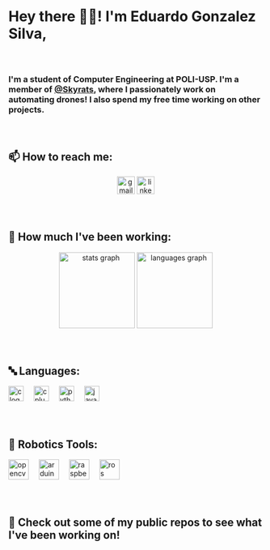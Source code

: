 <h1 align="left">Hey there 👋🏻! I'm Eduardo Gonzalez Silva,</h1>

###

<br clear="both">

<h3 align="left">I'm a student of Computer Engineering at POLI-USP. I'm a member of <a href="https://github.com/Skyrats" target="_blank">@Skyrats</a>, where I passionately work on automating drones! I also spend my free time working on other projects.</h3>

###

<br clear="both">

<h2 align="left">📫 How to reach me:</h2>

<div align="center">
    <a href = "mailto:eduardogs313064@gmail.com"><img src="https://img.shields.io/static/v1?message=Gmail&logo=gmail&label=&color=D14836&logoColor=white&labelColor=&style=for-the-badge" height="35" alt="gmail logo"></a>
    <a href = "https://www.linkedin.com/in/eduardo-g-s/"><img src="https://img.shields.io/static/v1?message=LinkedIn&logo=linkedin&label=&color=0077B5&logoColor=white&labelColor=&style=for-the-badge" height="35" alt="linkedin logo"  /></a>
</div>

###

<br clear="both">

<h2 align="left">🥱 How much I've been working:</h2>

<div align="center">
  <img src="https://github-readme-stats.vercel.app/api?username=odraudE31&hide_title=false&hide_rank=false&show_icons=true&include_all_commits=true&count_private=true&disable_animations=false&theme=transparent&locale=en&hide_border=true&rank_icon=github" height="150" alt="stats graph"  />
  <img src="https://github-readme-stats.vercel.app/api/top-langs?username=odraudE31&exclude_repo=AE_398_Azul_Project&count_private=true&locale=en&hide_title=false&layout=compact&card_width=320&langs_count=5&theme=transparent&hide_border=true" height="150" alt="languages graph"  />
</div>

###

<br clear="both">

<h2 align="left">🔤 Languages:</h2>

<div align="left">
  <img src="https://cdn.jsdelivr.net/gh/devicons/devicon/icons/c/c-original.svg" height="30" alt="c logo"  />
  <img width="12" />
  <img src="https://cdn.jsdelivr.net/gh/devicons/devicon/icons/cplusplus/cplusplus-original.svg" height="30" alt="cplusplus logo"  />
  <img width="12" />
  <img src="https://cdn.jsdelivr.net/gh/devicons/devicon/icons/python/python-original.svg" height="30" alt="python logo"  />
  <img width="12" />
  <img src="https://cdn.jsdelivr.net/gh/devicons/devicon/icons/java/java-original.svg" height="30" alt="java logo"  />
  <img width="12" />
</div>

###

<br clear="both">

<h2 align="left">🤖 Robotics Tools:</h2>

<div align="left">
  <img src="https://cdn.jsdelivr.net/gh/devicons/devicon/icons/opencv/opencv-original.svg" height="40" alt="opencv logo"  />
  <img width="12" />
  <img src="https://cdn.jsdelivr.net/gh/devicons/devicon/icons/arduino/arduino-original.svg" height="40" alt="arduino logo"  />
  <img width="12" />
  <img src="https://cdn.jsdelivr.net/gh/devicons/devicon/icons/raspberrypi/raspberrypi-original.svg" height="40" alt="raspberrypi logo"  />
  <img width="12" />
  <img src="https://cdn.simpleicons.org/ros/22314E" height="40" alt="ros logo"  />
  <img width="12" />
</div>

###

<br clear="both">

<h2 align="left">👀 Check out some of my public repos to see what I've been working on!</h2>

###
